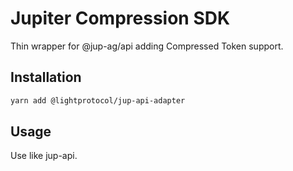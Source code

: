 # Jupiter Compression SDK

Thin wrapper for @jup-ag/api adding Compressed Token support.

## Installation 

```bash
yarn add @lightprotocol/jup-api-adapter
```

## Usage

Use like jup-api. 
